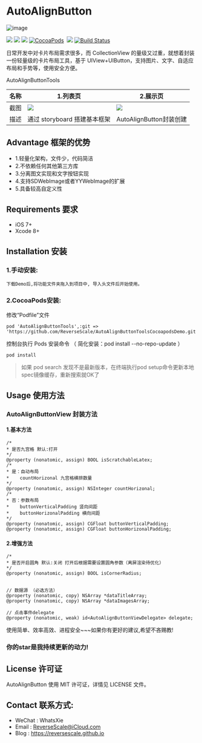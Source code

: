 # AutoAlignButton

![image](http://og1yl0w9z.bkt.clouddn.com/17-6-30/11846761.jpg)

![](https://img.shields.io/badge/platform-iOS-red.svg) 
![](https://img.shields.io/badge/language-Objective--C-orange.svg) 
![](https://img.shields.io/badge/download-791K-brightgreen.svg)
[![CocoaPods](http://img.shields.io/cocoapods/v/AutoAlignButtonTools.svg?style=flat)](http://cocoapods.org/pods/AutoAlignButtonTools)&nbsp;
![](https://img.shields.io/badge/license-MIT%20License-brightgreen.svg) 
[![Build Status](https://travis-ci.org/ReverseScale/AutoAlignButton.svg?branch=master)](https://travis-ci.org/ReverseScale/AutoAlignButton.svg?branch=master)

日常开发中对卡片布局需求很多，而 CollectionView 的量级又过重，就想着封装一份轻量级的卡片布局工具，基于 UIView+UIButton，支持图片、文字、自适应布局和手势等，使用安全方便。

AutoAlignButtonTools

| 名称 |1.列表页 |2.展示页 |
| ------------- | ------------- | ------------- |
| 截图 | ![](http://og1yl0w9z.bkt.clouddn.com/17-7-6/3784951.jpg) | ![](http://og1yl0w9z.bkt.clouddn.com/17-7-6/46502091.jpg) |
| 描述 | 通过 storyboard 搭建基本框架 | AutoAlignButton封装创建 |

## Advantage 框架的优势
* 1.轻量化架构，文件少，代码简洁
* 2.不依赖任何其他第三方库
* 3.分离图文实现和文字按钮实现
* 4.支持SDWebImage或者YYWebImage的扩展
* 5.具备较高自定义性

## Requirements 要求
* iOS 7+
* Xcode 8+

## Installation 安装
### 1.手动安装:
`下载Demo后,将功能文件夹拖入到项目中, 导入头文件后开始使用。`
### 2.CocoaPods安装:
修改“Podfile”文件
```
pod 'AutoAlignButtonTools',:git => 'https://github.com/ReverseScale/AutoAlignButtonToolsCocoapodsDemo.git'
```
控制台执行 Pods 安装命令 （ 简化安装：pod install --no-repo-update ）
```
pod install
```
> 如果 pod search 发现不是最新版本，在终端执行pod setup命令更新本地spec镜像缓存，重新搜索就OK了

## Usage 使用方法
### AutoAlignButtonView 封装方法
#### 1.基本方法 
```objc
/*
* 是否九宫格 默认:打开
*/
@property (nonatomic, assign) BOOL isScratchableLatex;
/*
* 是：自动布局
*    countHorizonal 九宫格横排数量
*/
@property (nonatomic, assign) NSInteger countHorizonal;
/*
* 否：参数布局
*    buttonVerticalPadding 竖向间距
*    buttonHorizonalPadding 横向间距
*/
@property (nonatomic, assign) CGFloat buttonVerticalPadding;
@property (nonatomic, assign) CGFloat buttonHorizonalPadding;

```
#### 2.增强方法

```objc
/*
* 是否开启圆角 默认:关闭 打开后根据需要设置圆角参数（离屏渲染待优化）
*/
@property (nonatomic, assign) BOOL isCornerRadius;


// 数据源 （必选方法）
@property (nonatomic, copy) NSArray *dataTitleArray;
@property (nonatomic, copy) NSArray *dataImagesArray;

// 点击事件delegate
@property (nonatomic, weak) id<AutoAlignButtonViewDelegate> delegate;

```

使用简单、效率高效、进程安全~~~如果你有更好的建议,希望不吝赐教!
### 你的star是我持续更新的动力!


## License 许可证
AutoAlignButton 使用 MIT 许可证，详情见 LICENSE 文件。


## Contact 联系方式:
* WeChat : WhatsXie
* Email : ReverseScale@iCloud.com
* Blog : https://reversescale.github.io


